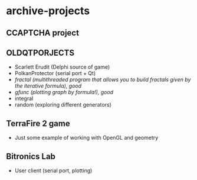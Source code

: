 # archive-projects
## CCAPTCHA project


## OLDQTPORJECTS
* Scarlett Erudit (Delphi source of game)
* PolkanProtector (serial port + Qt)
* _fractal (multithreaded program that allows you to build fractals given by the iterative formula), good_
* _gfunc (plotting graph by formula!), good_
* integral
* random (exploring different generators)

## TerraFire 2 game
* Just some example of working with OpenGL and geometry

## Bitronics Lab
* User client (serial port, plotting)
